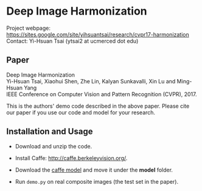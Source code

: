 # Deep Image Harmonization
Project webpage: https://sites.google.com/site/yihsuantsai/research/cvpr17-harmonization <br />
Contact: Yi-Hsuan Tsai (ytsai2 at ucmerced dot edu)

## Paper
Deep Image Harmonization <br />
Yi-Hsuan Tsai, Xiaohui Shen, Zhe Lin, Kalyan Sunkavalli, Xin Lu and Ming-Hsuan Yang <br />
IEEE Conference on Computer Vision and Pattern Recognition (CVPR), 2017.

This is the authors' demo code described in the above paper. Please cite our paper if you use our code and model for your research.

## Installation and Usage
* Download and unzip the code.

* Install Caffe: http://caffe.berkeleyvision.org/.

* Download the [caffe model](https://dl.dropboxusercontent.com/u/73240677/CVPR17/harmonize_iter_200000.caffemodel) and move it under the **model** folder.

* Run `demo.py` on real composite images (the test set in the paper).




